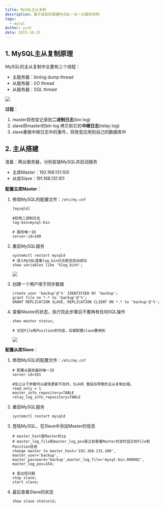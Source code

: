```yaml
---
title: MySQL主从复制
description: 基于虚拟机搭建MySQL一主一从服务架构
tags:
  - mysql
Author: yuzh
data: 2023-10-15
---
```


## 1. MySQL主从复制原理

MySQL的主从复制中主要有三个线程：

-   主服务器：binlog dump thread
-   从服务器：I/O thread
-   从服务器：SQL thread

![](https://cdn.jsdelivr.net/gh/zyu0211/img-repository@main/blog/image-20230725163511290.png)


**过程**：

1.  master将改变记录到**二进制日志**(bin log)
2.  slave将master的bin log 拷贝到它的**中继日志**(relay log)
3.  slave重做中继日志中的事件，将改变应用到自己的数据库中

## 2. 主从搭建

准备：两台服务器，分别安装MySQL并启动服务

-   主库Master：192.168.131.100
-   从库Slave：191.168.131.101

**配置主库Master**：

1.  修改MySQL的配置文件：`/etc/my.cnf`
    ```
	[mysqld]  
	
    #启用二进制日志  
    log-bin=mysql-bin
	
	# 服务唯一ID  
    server-id=100
	```

2.  重启MySQL服务
    ```
    systemctl restart mysqld
    # 进入MySQL查看log_bin日志是否启动成功
    show variables like '%log_bin%';
	```
    ![](https://cdn.jsdelivr.net/gh/zyu0211/img-repository@main/blog/image-20230725163627567.png)

3.  创建一个用户用于同步数据
    ```mysql
    create user 'backup'@'%' IDENTIFIED BY 'backup';  
    grant file on *.* to 'backup'@'%';  
    GRANT REPLICATION SLAVE, REPLICATION CLIENT ON *.* to 'backup'@'%';
	```

4.  查看Master的状态，执行完此步骤后不要再有任何SQL操作
    ```mysql
    show master status;
    
    # 记住File和Position的内容，后面配置slave要用到
	```
    ![](https://cdn.jsdelivr.net/gh/zyu0211/img-repository@main/blog/image-20230725163658784.png)

**配置从库Slave**：

1.  修改MySQL的配置文件：`/etc/my.cnf`
    ```
    # 配置从服务器的唯一ID  
    server-id=101  
    
    #加上以下参数可以避免更新不及时，SLAVE 重启后导致的主从复制出错。  
    read_only = 1  
    master_info_repository=TABLE  
    relay_log_info_repository=TABLE
	```

2.  重启MySQL服务
    ```
    systemctl restart mysqld
	```

3.  登陆MySQL，在Slave中添加Master的信息
    ```
    # master_host是Master的ip
	# master_log_file和master_log_pos是之前查看Master状态时显示的File和Position信息  
    change master to master_host='192.168.131.100', master_user='backup', master_password='backup',master_log_file='mysql-bin.000002', master_log_pos=154;  
     ​  
    # 若出现问题  
    stop slave;
    start slave;
	```

4.  最后查看Slave的状态
    ```mysql
    show slave status\G;
	```